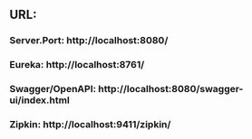 ## URL:
### Server.Port: http://localhost:8080/
### Eureka: http://localhost:8761/
### Swagger/OpenAPI: http://localhost:8080/swagger-ui/index.html
### Zipkin: http://localhost:9411/zipkin/